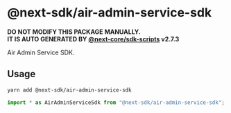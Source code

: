 # @next-sdk/air-admin-service-sdk

**DO NOT MODIFY THIS PACKAGE MANUALLY.**  
**IT IS AUTO GENERATED BY [@next-core/sdk-scripts] v2.7.3**

Air Admin Service SDK.

## Usage

```bash
yarn add @next-sdk/air-admin-service-sdk
```

```ts
import * as AirAdminServiceSdk from "@next-sdk/air-admin-service-sdk";
```

[@next-core/sdk-scripts]: https://github.com/easyops-cn/next-core/tree/master/packages/sdk-scripts
